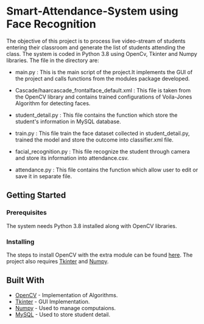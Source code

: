 # Smart-Attendance-System using Face Recognition

The objective of this project is to process live video-stream of students entering their classroom and generate the list of students attending the class.
The system is coded in Python 3.8 using OpenCv, Tkinter and Numpy libraries.
The file in the directory are:
* main.py : This is the main script of the project.It implements the GUI of the project and calls functions from the modules package developed.

* Cascade/haarcascade_frontalface_default.xml : This file is taken from the OpenCV library and contains trained configurations of Voila-Jones Algorithm for detecting faces.

* student_detail.py : This file contains the function which store the student's information in MySQL database.

* train.py : This file train the face dataset collected in student_detail.py, trained the model and store the outcome into classifier.xml file.

* facial_recognition.py : This file recognize the student through camera and store its information into attendance.csv.

* attendance.py : This file contains the function which allow user to edit or save it in separate file.
   
## Getting Started
### Prerequisites

The system needs Python 3.8 installed along with OpenCV libraries.

### Installing

The steps to install OpenCV with the extra module can be found [here](https://github.com/opencv/opencv_contrib).
The project also requires [Tkinter](https://docs.python.org/3/library/tk.html) and [Numpy](http://www.numpy.org/).


## Built With

* [OpenCV](https://docs.opencv.org/master/) - Implementation of Algorithms.
* [Tkinter](https://docs.python.org/3/library/tk.html) - GUI Implementation.
* [Numpy](http://www.numpy.org/) - Used to manage computaions.
* [MySQL](https://dev.mysql.com/doc/) - Used to store student detail.

